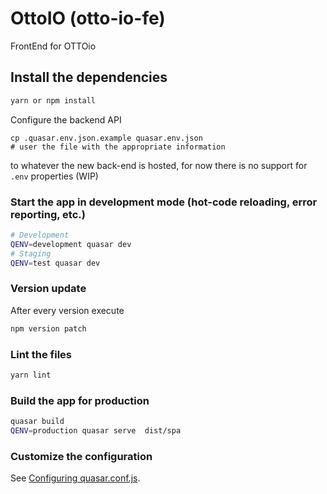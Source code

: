 # OttoIO (otto-io-fe)

FrontEnd for OTTOio

## Install the dependencies

```bash
yarn or npm install
```

Configure the backend API

    cp .quasar.env.json.example quasar.env.json
    # user the file with the appropriate information

to whatever the new back-end is hosted, for now there is no support for `.env` properties (WIP)

### Start the app in development mode (hot-code reloading, error reporting, etc.)

```bash
# Development
QENV=development quasar dev
# Staging
QENV=test quasar dev
```

### Version update

After every version execute

```bash
npm version patch
```

### Lint the files

```bash
yarn lint
```

### Build the app for production

```bash
quasar build
QENV=production quasar serve  dist/spa
```

### Customize the configuration

See [Configuring quasar.conf.js](https://quasar.dev/quasar-cli/quasar-conf-js).

